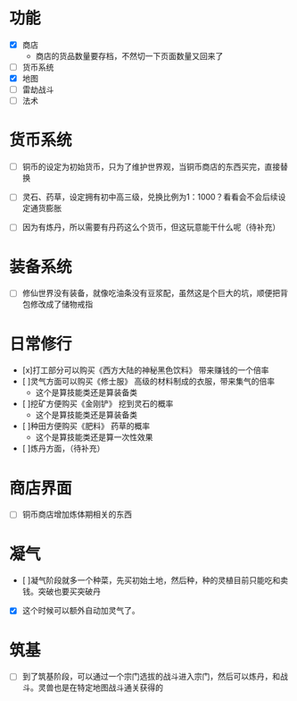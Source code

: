 # 功能

- [x] 商店
  - 商店的货品数量要存档，不然切一下页面数量又回来了
- [ ] 货币系统
- [x] 地图
- [ ] 雷劫战斗
- [ ] 法术

# 货币系统

- [ ] 铜币的设定为初始货币，只为了维护世界观，当铜币商店的东西买完，直接替换
- [ ] 灵石、药草，设定拥有初中高三级，兑换比例为1：1000？看看会不会后续设定通货膨胀

- [ ] 因为有炼丹，所以需要有丹药这么个货币，但这玩意能干什么呢（待补充）

# 装备系统

- [ ] 修仙世界没有装备，就像吃油条没有豆浆配，虽然这是个巨大的坑，顺便把背包修改成了储物戒指

# 日常修行

- [x]打工部分可以购买《西方大陆的神秘黑色饮料》 带来赚钱的一个倍率
- [ ]灵气方面可以购买《修士服》 高级的材料制成的衣服，带来集气的倍率
  - 这个是算技能类还是算装备类
- [ ]挖矿方便购买《金刚铲》 挖到灵石的概率
  - 这个是算技能类还是算装备类
- [ ]种田方便购买《肥料》 药草的概率
  - 这个是算技能类还是算一次性效果
- [ ]炼丹方面，（待补充）

# 商店界面

- [ ] 铜币商店增加炼体期相关的东西

# 凝气

- [ ]凝气阶段就多一个种菜，先买初始土地，然后种，种的灵植目前只能吃和卖钱。突破也要买突破丹

- [x] 这个时候可以额外自动加灵气了。

# 筑基

- [ ] 到了筑基阶段，可以通过一个宗门选拔的战斗进入宗门，然后可以炼丹，和战斗。灵兽也是在特定地图战斗通关获得的
